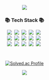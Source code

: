 <div align=center>
  <img src="https://capsule-render.vercel.app/api?type=waving&color=auto&height=100&section=header&text=JoEun%20Haru~👋&fontColor=cccccc&fontSize=15&fontAlign=12&fontAlignY=85" />
</div>

<!--   <h2 align="center">Hi there 👋</h2>   -->

<!--
**jxxxxharu/jxxxxharu** is a ✨ _special_ ✨ repository because its `README.md` (this file) appears on your GitHub profile.

Here are some ideas to get you started:

- 🔭 I’m currently working on ...
- 🌱 I’m currently learning ...
- 👯 I’m looking to collaborate on ...
- 🤔 I’m looking for help with ...
- 💬 Ask me about ...
- 📫 How to reach me: ...
- 😄 Pronouns: ...
- ⚡ Fun fact: ...
-->

<h3 align="center">📚 Tech Stack 📚</h3>
<p align="center">
  <img src="https://img.shields.io/badge/Java-007396?style=flat-square&logo=Conda-Forge&logoColor=white"/></a>&nbsp
  <img src="https://img.shields.io/badge/Python-3766AB?style=flat-square&logo=Python&logoColor=white"/></a>&nbsp 
  <img src="https://img.shields.io/badge/C-A8B9CC?style=flat-square&logo=c&logoColor=FFFFFF&"/>&nbsp 
  <img src="https://img.shields.io/badge/C++-00599C?style=flat-square&logo=cplusplus&logoColor=FFFFFF&"/>&nbsp 
  <img src="https://img.shields.io/badge/JavaScript-F7DF1E?style=flat-square&logo=javascript&logoColor=white"/></a>&nbsp 
  <br>
  <img src="https://img.shields.io/badge/SpringBoot-6DB33F?style=flat-square&logo=SpringBoot&logoColor=white"/></a>&nbsp 
<!--   <img src="https://img.shields.io/badge/Django-092E20?style=flat-square&logo=django&logoColor=green"/>&nbsp  -->
  <img src="https://img.shields.io/badge/Node.js-339933?style=flat-square&logo=Node.js&logoColor=white"/></a>&nbsp 
	<img src="https://img.shields.io/badge/MySQL-4479A1?style=flat-square&logo=MySQL&logoColor=white"/>&nbsp 
  <img src="https://img.shields.io/badge/AWS-232F3E?style=flat-square&logo=AmazonAWS&logoColor=white"/></a>&nbsp 
	<img src="https://img.shields.io/badge/GitHub-181717?style=flat-square&logo=GitHub&logoColor=white"/>&nbsp 
  <br>
	<img src="https://img.shields.io/badge/PyTorch-EE4C2C?style=flat-square&logo=PyTorch&logoColor=white"/>&nbsp
  <img src="https://img.shields.io/badge/TensorFlow-FF6F00?style=flat-square&logo=tensorflow&logoColor=white&"/>&nbsp
	<img src="https://img.shields.io/badge/Selenium-43B02A?style=flat-square&logo=Selenium&logoColor=white"/>&nbsp
	<img src="https://img.shields.io/badge/solidity-363636?style=flat-square&logo=solidity&logoColor=white"/>&nbsp
	<img src="https://img.shields.io/badge/Linux-FCC624?style=flat-square&logo=Linux&logoColor=white"/>&nbsp
  <br>
</p>


<br>

<!--
<img src="https://github-readme-stats.vercel.app/api?username=jxxxxharu&theme=tokyonight&show_icons=true" width="42%" />
-->

<p align="center">
  <a href="https://solved.ac/jxxxxharu/"><img src="http://mazassumnida.wtf/api/v2/generate_badge?boj=jxxxxharu" alt="Solved.ac Profile"></a>
</p>

<div align=center>
  <img src="https://capsule-render.vercel.app/api?type=waving&color=auto&height=100&section=footer&text=JoEun's_GitHub&fontSize=15&fontColor=555555&fontAlign=85&fontAlignY=10" />
</div>
